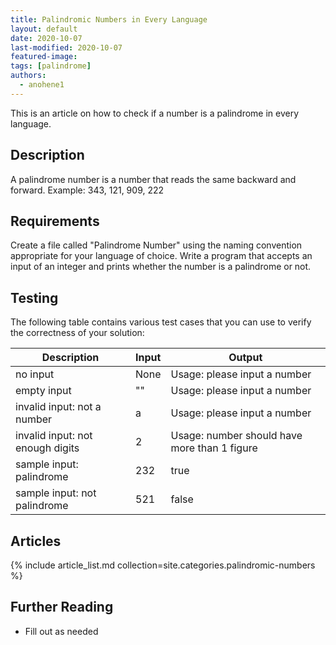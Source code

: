 ```yaml
---
title: Palindromic Numbers in Every Language
layout: default
date: 2020-10-07
last-modified: 2020-10-07
featured-image: 
tags: [palindrome]
authors:
  - anohene1
---
```


This is an article on how to check if a number is a palindrome in every language.

## Description

A palindrome number is a number that reads the same backward and forward.
Example: 343, 121, 909, 222

## Requirements

Create a file called "Palindrome Number" using the naming convention appropriate for your language of choice.
Write a program that accepts an input of an integer and prints whether the number is a palindrome or not.

## Testing
The following table contains various test cases that you can use to verify the correctness of your solution:

| Description                  | Input | Output |
|------------------------------|-------|--------|
| no input                     | None  | Usage: please input a number |
| empty input                  | ""    | Usage: please input a number |
| invalid input: not a number  | a     | Usage: please input a number |
| invalid input: not enough digits  | 2     | Usage: number should have more than 1 figure |
| sample input: palindrome     | 232   | true       |
| sample input: not palindrome | 521   | false   |


## Articles

{% include article_list.md collection=site.categories.palindromic-numbers %}

## Further Reading

- Fill out as needed
